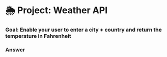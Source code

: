 # 🌦 Project: Weather API

### Goal: Enable your user to enter a city + country and return the temperature in Fahrenheit

### Answer
